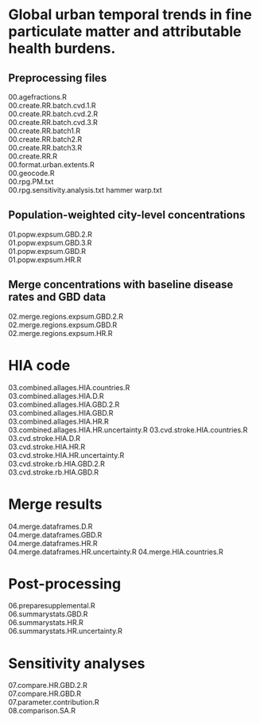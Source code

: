 # Global urban temporal trends in fine particulate matter and attributable health burdens.


## Preprocessing files
00.agefractions.R                       
00.create.RR.batch.cvd.1.R              
00.create.RR.batch.cvd.2.R              
00.create.RR.batch.cvd.3.R              
00.create.RR.batch1.R                   
00.create.RR.batch2.R                   
00.create.RR.batch3.R                   
00.create.RR.R                          
00.format.urban.extents.R               
00.geocode.R                            
00.rpg.PM.txt                           
00.rpg.sensitivity.analysis.txt 
hammer warp.txt  
        
## Population-weighted city-level concentrations
01.popw.expsum.GBD.2.R                 
01.popw.expsum.GBD.3.R                
01.popw.expsum.GBD.R                    
01.popw.expsum.HR.R    

## Merge concentrations with baseline disease rates and GBD data
02.merge.regions.expsum.GBD.2.R         
02.merge.regions.expsum.GBD.R           
02.merge.regions.expsum.HR.R         

# HIA code
03.combined.allages.HIA.countries.R     
03.combined.allages.HIA.D.R             
03.combined.allages.HIA.GBD.2.R         
03.combined.allages.HIA.GBD.R          
03.combined.allages.HIA.HR.R            
03.combined.allages.HIA.HR.uncertainty.R
03.cvd.stroke.HIA.countries.R           
03.cvd.stroke.HIA.D.R                 
03.cvd.stroke.HIA.HR.R                  
03.cvd.stroke.HIA.HR.uncertainty.R     
03.cvd.stroke.rb.HIA.GBD.2.R        
03.cvd.stroke.rb.HIA.GBD.R  

# Merge results
04.merge.dataframes.D.R               
04.merge.dataframes.GBD.R               
04.merge.dataframes.HR.R              
04.merge.dataframes.HR.uncertainty.R
04.merge.HIA.countries.R   

# Post-processing
06.preparesupplemental.R                
06.summarystats.GBD.R                   
06.summarystats.HR.R                    
06.summarystats.HR.uncertainty.R  

# Sensitivity analyses
07.compare.HR.GBD.2.R               
07.compare.HR.GBD.R                    
07.parameter.contribution.R             
08.comparison.SA.R                      
                      
